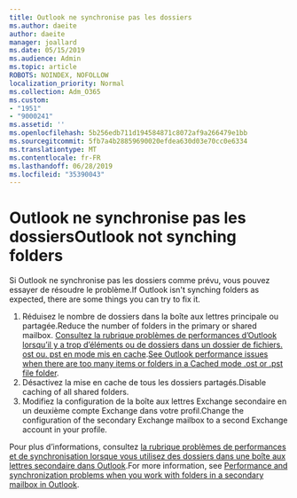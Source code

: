 ```yaml
---
title: Outlook ne synchronise pas les dossiers
ms.author: daeite
author: daeite
manager: joallard
ms.date: 05/15/2019
ms.audience: Admin
ms.topic: article
ROBOTS: NOINDEX, NOFOLLOW
localization_priority: Normal
ms.collection: Adm_O365
ms.custom:
- "1951"
- "9000241"
ms.assetid: ''
ms.openlocfilehash: 5b256edb711d194584871c8072af9a266479e1bb
ms.sourcegitcommit: 5fb7a4b28859690020efdea630d03e70cc0e6334
ms.translationtype: MT
ms.contentlocale: fr-FR
ms.lasthandoff: 06/28/2019
ms.locfileid: "35390043"
---
```

# <a name="outlook-not-synching-folders"></a><span data-ttu-id="baf1b-102">Outlook ne synchronise pas les dossiers</span><span class="sxs-lookup"><span data-stu-id="baf1b-102">Outlook not synching folders</span></span>

<span data-ttu-id="baf1b-103">Si Outlook ne synchronise pas les dossiers comme prévu, vous pouvez essayer de résoudre le problème.</span><span class="sxs-lookup"><span data-stu-id="baf1b-103">If Outlook isn't synching folders as expected, there are some things you can try to fix it.</span></span>

1. <span data-ttu-id="baf1b-104">Réduisez le nombre de dossiers dans la boîte aux lettres principale ou partagée.</span><span class="sxs-lookup"><span data-stu-id="baf1b-104">Reduce the number of folders in the primary or shared mailbox.</span></span> <span data-ttu-id="baf1b-105">[Consultez la rubrique problèmes de performances d’Outlook lorsqu’il y a trop d’éléments ou de dossiers dans un dossier de fichiers. ost ou. pst en mode mis en cache](https://support.microsoft.com/help/2768656).</span><span class="sxs-lookup"><span data-stu-id="baf1b-105">[See Outlook performance issues when there are too many items or folders in a Cached mode .ost or .pst file folder](https://support.microsoft.com/help/2768656).</span></span>
2. <span data-ttu-id="baf1b-106">Désactivez la mise en cache de tous les dossiers partagés.</span><span class="sxs-lookup"><span data-stu-id="baf1b-106">Disable caching of all shared folders.</span></span>
3. <span data-ttu-id="baf1b-107">Modifiez la configuration de la boîte aux lettres Exchange secondaire en un deuxième compte Exchange dans votre profil.</span><span class="sxs-lookup"><span data-stu-id="baf1b-107">Change the configuration of the secondary Exchange mailbox to a second Exchange account in your profile.</span></span>

<span data-ttu-id="baf1b-108">Pour plus d’informations, consultez [la rubrique problèmes de performances et de synchronisation lorsque vous utilisez des dossiers dans une boîte aux lettres secondaire dans Outlook](https://support.microsoft.com/help/3115602).</span><span class="sxs-lookup"><span data-stu-id="baf1b-108">For more information, see [Performance and synchronization problems when you work with folders in a secondary mailbox in Outlook](https://support.microsoft.com/help/3115602).</span></span>